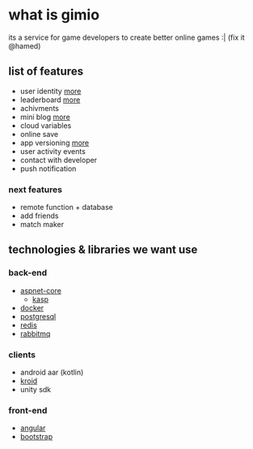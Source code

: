 # what is gimio

its a service for game developers to create better online games :| (fix it @hamed)

## list of features

- user identity [more](services/identity/README.md)
- leaderboard [more](services/leaderboard/README.md)
- achivments
- mini blog  [more](services/mini-blog/README.md)
- cloud variables
- online save
- app versioning [more](services/versioning/README.md)
- user activity events
- contact with developer
- push notification

### next features

- remote function + database
- add friends
- match maker

## technologies & libraries we want use

### back-end

- [aspnet-core](https://github.com/aspnet)
  - [kasp](https://github.com/Kican/Kasp)
- [docker](https://www.docker.com/)
- [postgresql](https://www.postgresql.org/)
- [redis](https://redis.io/)
- [rabbitmq](https://www.rabbitmq.com/)

### clients

- android aar (kotlin)
- [kroid](https://github.com/Kican/Kroid)
- unity sdk

### front-end

- [angular](https://angular.io/)
- [bootstrap](https://getbootstrap.com/)